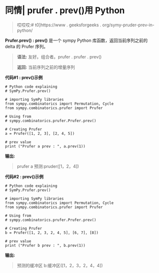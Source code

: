 # 同情| prufer . prev()用 Python

> 哎哎哎:# t0]https://www . geeksforgeeks . org/symy-pruder-prev-in-python/

**Prufer.prev() : prev()** 是一个 sympy Python 库函数，返回当前序列之前的 delta 的 Prufer 序列。

> **语法:**
> 友好。组合者。prufer . prufer . prev()
> 
> **返回:**
> 当前序列之前的增量序列

**代码#1 : prev()示例**

```
# Python code explaining
# SymPy.Prufer.prev()

# importing SymPy libraries
from sympy.combinatorics import Permutation, Cycle
from sympy.combinatorics.prufer import Prufer

# Using from 
# sympy.combinatorics.prufer.Prufer.prev()

# Creating Prufer
a = Prufer([1, 2, 3], [2, 4, 5])

# prev value
print ("Prufer a prev : ", a.prev(1))
```

**输出:**

> prufer a 预测:pruder([1，2，4])

**代码#2 : prev()示例**

```
# Python code explaining
# SymPy.Prufer.prev()

# importing SymPy libraries
from sympy.combinatorics import Permutation, Cycle
from sympy.combinatorics.prufer import Prufer

# Using from 
# sympy.combinatorics.prufer.Prufer.prev()

# Creating Prufer
b = Prufer([1, 2, 3, 2, 4, 5], [6, 7], [8])

# prev value
print ("Prufer b prev : ", b.prev(1))
```

**输出:**

> 预测的缓冲区 b:缓冲区([1，2，3，2，4，4])